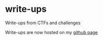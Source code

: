 # write-ups
Write-ups from CTFs and challenges

Write-ups are now hosted on my [github page](https://acut3.github.io/)
